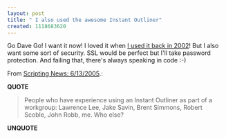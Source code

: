```yaml
---
layout: post
title: " I also used the awesome Instant Outliner"
created: 1118683620
---
```

<p>Go Dave Go! I want it now! I loved it when <a href="http://www.rolandtanglao.com/categories/webfutures/2002/03/29.html#a1459">I used it back in 2002</a>! But I also want some sort of security. SSL would be perfect but I'll take password protection. And failing that, there's always speaking in code :-)
</p>
<p>From <a href="http://archive.scripting.com/2005/06/13#When:11:16:39AM">Scripting News: 6/13/2005</a>.:</p>
<p><b>QUOTE</b></p><blockquote>People who have experience using an Instant Outliner as part of a workgroup: Lawrence Lee, Jake Savin, Brent Simmons, Robert Scoble, John Robb, me. Who else?</blockquote><p><b>UNQUOTE</b></p>



